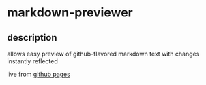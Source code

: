 # markdown-previewer

## description
allows easy preview of github-flavored markdown text with changes instantly reflected

live from [github pages](https://jessicayd.github.io/markdown-previewer/)
